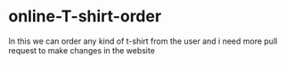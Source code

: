 # online-T-shirt-order
In this we can order any kind of t-shirt from the user and i need more pull request to make changes in the website
